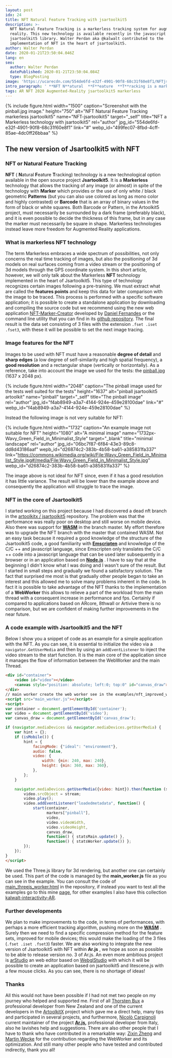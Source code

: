 ```yaml
---
layout: post
idx: 24
title: NFT Natural Feature Tracking with jsartoolkit5
description: >-
  NFT Natural Feature Tracking is a markerless tracking system for augmented
  reality. This new technology is available recently in the javascript
  jsartoolkit5 library. Walter Perdan aka @kalwalt contributed to the
  implementation of NFT in the heart of jsartoolkit5.
author: Walter Perdan
date: 2020-01-21T23:50:04.046Z
lang: en
seo:
  author: Walter Perdan
  datePublished: 2020-01-21T23:50:04.084Z
  type: BlogPosting
image: 'https://ucarecdn.com/554de6fd-e32f-4901-90f8-68c31f60e8f1/NFTjsartoolkit5.jpeg'
intro_paragraph: ' **NFT N**atural  **F**eature  **T**racking is a markerless technology for augmented reality  which allows tracking of almost any image.'
tags: AR NFT 2020 Augmented-Reality jsartoolkit5 markerless
---
```

{% include figure.html width="1500" caption="Screenshot  with the pinball.jpg image." height="750" alt="NFT Natural Feature Tracking markerless jsartoolkit5" name="NFT-jsartoolkit5" target="_self" title="NFT a Markerless technology with jsartoolkit5" rel="author" jpg_id="554de6fd-e32f-4901-90f8-68c31f60e8f1" link="#" webp_id="499fec07-8fbd-4cff-85ae-4dc0ff26bbaa" %}

## The new version of Jsartoolkit5 with NFT

### NFT or Natural Feature Tracking

 **NFT**  ( **N**atural  **F**eature  **T**racking) technology is a new technological option available in the open source project  **Jsartoolkit5**. It is a **Markerless**  technology that allows the tracking of any image (or almost) in spite of the technology with  **Marker**  which provides or the use of only white / black geometric **Patterns**  (but you can also use colored as long as mono color and highly contrasted) or **Barcode**  that is an array of binary values in the form of black or white squares. Both Barcode or Pattern, in the Artoolkit5 project, must necessarily be surrounded by a dark frame (preferably black), and it is even possible to decide the thickness of this frame, but in any case the marker must necessarily be square in shape. Markerless technologies instead leave more freedom for Augmented Reality applications.

### What is markerless NFT technology

The term Markerless embraces a wide spectrum of possibilities, not only concerns the real time tracking of images, but also the positioning of 3d models on real surfaces coming from a video stream or the positioning of 3d models through the GPS coordinate system. In this short article, however, we will only talk about the Markerless **NFT** technology implemented in the heart of Jsartoolkit5. This type of technology recognizes certain images following a pre-training. We must extract what are called the **features points** and keep this data for later comparison with the image to be traced. This process is performed with a specific software application; it is possible to create a standalone application by downloading and compiling the source code but we recommend using the new web application [NFT-Marker-Creator](https://carnaux.github.io/NFT-Marker-Creator/) developed by [Daniel Fernandes](https://carnaux.github.io/) or the command line utility that you can find in its [github repository](https://github.com/Carnaux/NFT-Marker-Creator). The final result is the data set consisting of 3 files with the extension `.fset .iset .fset3`, with these it will be possible to set the next image tracing.

### Image features for the NFT

Images to be used with NFT must have a reasonable  **degree of detail**  and  **sharp edges**  (a low degree of self-similarity and high spatial frequency), a  **good resolution**  and a rectangular shape (vertically or horizontally). As a reference, take into account the image we used for the tests: the [pinball.jpg](https://github.com/artoolkitx/artoolkit5/blob/master/doc/Marker%20images/pinball.jpg) (1637 x 2048 px).

{% include figure.html width="2048" caption="The pinball image used for the tests well suited for the tests" height="1637" alt="pinball jsartoolkit5 artoolkit" name="pinball" target="_self" title="The pinball image" rel="author" jpg_id="f4ab8949-a3a7-4144-924e-459e28100dae" link="#" webp_id="f4ab8949-a3a7-4144-924e-459e28100dae" %}

Instead the following image is not very suitable for NFT:

{% include figure.html width="1732" caption="An example image not suitable for NFT" height="1080" alt="A minimal image" name="1732px-Wavy_Green_Field_in_Minimalist_Style" target="_blank" title="minimal landscape" rel="author" jpg_id="06bc7f87-6f84-43e3-89c8-dd8d43186aaf" wepb_id="d26874c2-383b-4b58-ba61-a385831fa337" link="https://commons.wikimedia.org/wiki/File:Wavy_Green_Field_in_Minimalist_Style.jpg#/media/File:Wavy_Green_Field_in_Minimalist_Style.jpg" webp_id="d26874c2-383b-4b58-ba61-a385831fa337" %}

The image above is not ideal for NFT since, even if it has a good resolution it has little variance. The result will be lower than the example above and consequently the application will struggle to trace the image.

### NFT in the core of Jsartoolkit5

I started working on this project because I had discovered a dead nft branch in the [artoolkitx / jsartoolkit5](https://github.com/artoolkitx/jsartoolkit5) repository. The problem was that the performance was really poor on desktop and still worse on mobile device. Also there was support for  **[WASM](https://webassembly.org/)**  in the branch master. My effort therefore was to upgrade the NFT branch with the master that contained WASM. Not an easy task because it required a good knowledge of the structure of the Jsartoolkit5 code, a good familiarity with  **[Emscripten](https://emscripten.org/)**  and knowledge of the  C/C ++ and javascript language, since Emscripten only translates the C/C ++ code into a javascript language that can be used later subsequently in a browser or in an application based on **[Node.js](https://nodejs.org/it/)** . I have to say that at the beginning I didn't know what I was doing and I wasn't sure of the result. But I started in small steps and gradually we found a satisfactory solution. The fact that surprised me most is that gradually other people began to take an interest and this allowed me to solve many problems inherent in the code. In fact it is possible to take advantage of the NFT thanks to the implementation of a  **WebWorker**  this allows to relieve a part of the workload from the main thread with a consequent increase in performance and fps. Certainly if compared to applications based on ARcore, 8thwall or Artivive there is no comparison, but we are confident of making further improvements in the near future.

### A code example with Jsartoolkit5 and the NFT

Below I show you a snippet of code as an example for a simple application with the NFT. As you can see, it is essential to initialize the video via a `navigator.GetUserMedia` and then by using an `addEventListener` to inject the video stream to the start function. It is the main core of the application since it manages the flow of information between the WebWorker and the main Thread.

```html
<div id="container">
    <video id="video"></video>
    <canvas style="position: absolute; left:0; top:0" id="canvas_draw"></canvas>
</div>
// main worker create the web worker see in the examples/nft_improved_worker for details
<script src="main_worker.js"></script>
<script>
var container = document.getElementById('container');
var video = document.getElementById('video');
var canvas_draw = document.getElementById('canvas_draw');

if (navigator.mediaDevices && navigator.mediaDevices.getUserMedia) {
    var hint = {};
    if (isMobile()) {
        hint = {
            facingMode: {"ideal": "environment"},
            audio: false,
            video: {
                width: {min: 240, max: 240},
                height: {min: 360, max: 360},
            },
        };
    }

    navigator.mediaDevices.getUserMedia({video: hint}).then(function (stream) {
        video.srcObject = stream;
        video.play();
        video.addEventListener("loadedmetadata", function() {
            start(container,
                  markers["pinball"],
                  video,
                  video.videoWidth,
                  video.videoHeight,
                  canvas_draw,
                  function() { statsMain.update() },
                  function() { statsWorker.update()) };
        });
    });
}
</script>
```

We used the Three.js library for 3d rendering, but another one can certainly be used. This part of the code is managed by the **main_worker.js** file as you can see in the example. You can consult the code of [main_threejs_worker.html](https://github.com/artoolkitx/jsartoolkit5/blob/master/examples/nft_improved_worker/main_threejs_worker.html) in the repository, if instead you want to test all the examples go to this mine [page](https://kalwalt.github.io/jsartoolkit5/examples/), for other examples I also have this collection [kalwalt-interactivity-AR](https://github.com/kalwalt/kalwalt-interactivity-AR).

### Further developments

We plan to make improvements to the code, in terms of performances, with perhaps a more efficient tracking algorithm, pushing more on the  **[WASM](https://webassembly.org/)** . Surely then we need to find a specific compression method for the feature sets, improved for mobile devices; this would make the loading of the 3 files (`.fset .iset .fset3`) faster. We are also working to integrate the new version of Jsartoolkit5 with NFT within **Ar.js** , we hope as soon as possible to be able to release version no. 3 of Ar.js. An even more ambitious project is [arStudio](https://github.com/augmentmy-world/arStudio) an web editor based on [WebglStudio](https://webglstudio.org/) with which it will be possible to create an application based on jsartoolkit5 and litescene.js with a few mouse clicks. As you can see, there is no shortage of ideas!

### Thanks

All this would not have been possible if I had not met two people on my journey who helped and supported me. First of all [Thorsten Bux](http://augmentmy.world/) a professional developer from New Zealand and one of the current developers in the [ArtoolkitX](http://www.artoolkitx.org/) project which gave me a direct help, many tips and participated in several projects, and furthermore,  [Nicolò Carpignoli](https://nicolocarpignoli.github.io/me) current maintainer of the project **[Ar.js](https://github.com/jeromeetienne/AR.js),** professional developer from Italy, also he lavishes help and suggestions. There are also other people that I have to thank who have contributed in a remarkable way: [Zixin Zheng](https://github.com/misdake) and [Martin Wecke](https://github.com/hatsumatsu) for the contribution regarding the WebWorker and its optimization. And still many other people who have tested and contributed indirectly, thank you all!
